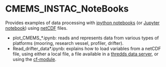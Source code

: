 # CMEMS_INSTAC_NoteBooks

Provides examples of data processing with [ipython notebooks](http://ipython.org/notebook.html) (or [Jupyter notebook](http://jupyter.org/)) using [netCDF](http://www.unidata.ucar.edu/software/netcdf/) files.

*  	plot_CMEMS_*.ipynb: reads and represents data from various types of platforms (mooring, research vessel, profiler, drifter).
*  	Read_drifter_data*.ipynb: explains how to load variables from a netCDF file, using either a local file, a file available in a [thredds data server](http://www.unidata.ucar.edu/software/thredds/current/tds/), or using the [cf-module](http://cfpython.bitbucket.org/).

